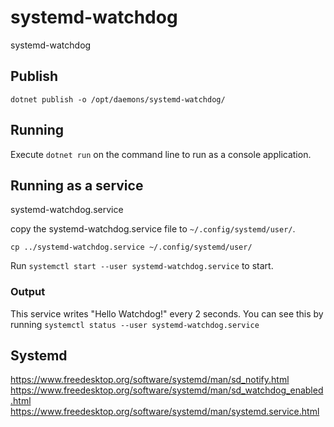 # systemd-watchdog
systemd-watchdog

## Publish
`dotnet publish -o /opt/daemons/systemd-watchdog/`

## Running

Execute `dotnet run` on the command line to run as a console application.

## Running as a service
systemd-watchdog.service

copy the systemd-watchdog.service file to `~/.config/systemd/user/`.

`cp ../systemd-watchdog.service ~/.config/systemd/user/`

Run `systemctl start --user systemd-watchdog.service` to start.

### Output

This service writes "Hello Watchdog!" every 2 seconds. 
You can see this by running `systemctl status --user systemd-watchdog.service`

## Systemd

https://www.freedesktop.org/software/systemd/man/sd_notify.html
https://www.freedesktop.org/software/systemd/man/sd_watchdog_enabled.html
https://www.freedesktop.org/software/systemd/man/systemd.service.html
